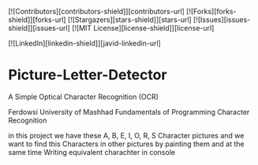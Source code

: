 <a name="readme-top"></a>


[![Contributors][contributors-shield]][contributors-url]
[![Forks][forks-shield]][forks-url]
[![Stargazers][stars-shield]][stars-url]
[![Issues][issues-shield]][issues-url]
[![MIT License][license-shield]][license-url]



[![LinkedIn][linkedin-shield]][javid-linkedin-url]

# Picture-Letter-Detector

A Simple Optical Character Recognition (OCR)

Ferdowsi University of Mashhad Fundamentals of Programming Character Recognition

in this project we have these A, B, E, I, O, R, S Character pictures and we want to find this Characters in other pictures by painting them and at the same time Writing equivalent charachter in console
